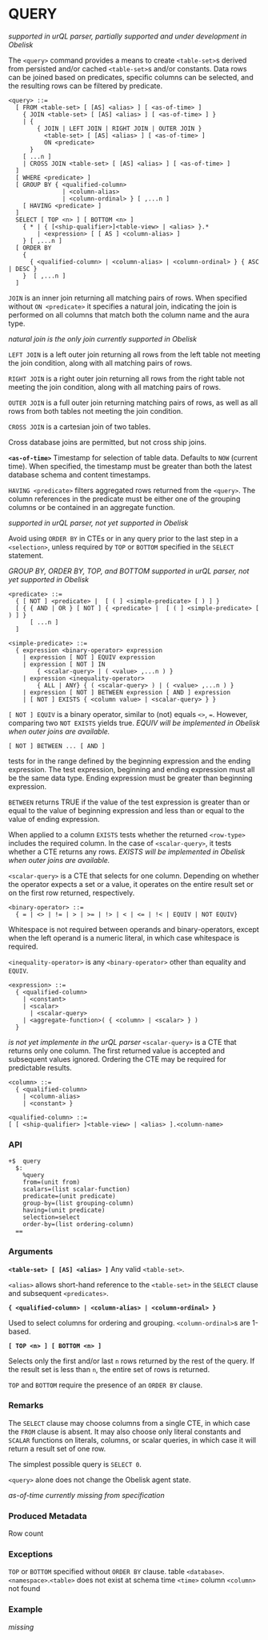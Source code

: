 # QUERY
*supported in urQL parser, partially supported and under development in Obelisk*

The `<query>` command provides a means to create `<table-set>`s derived from persisted and/or cached `<table-set>`s and/or constants. Data rows can be joined based on predicates, specific columns can be selected, and the resulting rows can be filtered by predicate.

```
<query> ::=
  [ FROM <table-set> [ [AS] <alias> ] [ <as-of-time> ]
    { JOIN <table-set> [ [AS] <alias> ] [ <as-of-time> ] }
    | {
        { JOIN | LEFT JOIN | RIGHT JOIN | OUTER JOIN }
          <table-set> [ [AS] <alias> ] [ <as-of-time> ]
          ON <predicate>
      } 
    [ ...n ]
    | CROSS JOIN <table-set> [ [AS] <alias> ] [ <as-of-time> ]
  ]
  [ WHERE <predicate> ]
  [ GROUP BY { <qualified-column> 
               | <column-alias> 
               | <column-ordinal> } [ ,...n ]
    [ HAVING <predicate> ]
  ]
  SELECT [ TOP <n> ] [ BOTTOM <n> ]
    { * | { [<ship-qualifier>]<table-view> | <alias> }.*
        | <expression> [ [ AS ] <column-alias> ]
    } [ ,...n ]
  [ ORDER BY 
    {
      { <qualified-column> | <column-alias> | <column-ordinal> } { ASC | DESC }
    }  [ ,...n ]
  ]
```
`JOIN` is an inner join returning all matching pairs of rows. When specified without `ON <predicate>` it specifies a natural join, indicating the join is performed on all columns that match both the column name and the aura type.

*natural join is the only join currently supported in Obelisk*

`LEFT JOIN` is a left outer join returning all rows from the left table not meeting the join condition, along with all matching pairs of rows.

`RIGHT JOIN` is a right outer join returning all rows from the right table not meeting the join condition, along with all matching pairs of rows.

`OUTER JOIN` is a full outer join returning matching pairs of rows, as well as all rows from both tables not meeting the join condition.

`CROSS JOIN` is a cartesian join of two tables.

Cross database joins are permitted, but not cross ship joins.

**`<as-of-time>`**
Timestamp for selection of table data. Defaults to `NOW` (current time). When specified, the timestamp must be greater than both the latest database schema and content timestamps.

`HAVING <predicate>` filters aggregated rows returned from the `<query>`. The column references in the predicate must be either one of the grouping columns or be contained in an aggregate function.

*supported in urQL parser, not yet supported in Obelisk*

Avoid using `ORDER BY` in CTEs or in any query prior to the last step in a `<selection>`, unless required by `TOP` or `BOTTOM` specified in the `SELECT` statement.

*GROUP BY, ORDER BY, TOP, and BOTTOM supported in urQL parser, not yet supported in Obelisk*

```
<predicate> ::=
  { [ NOT ] <predicate> |  [ ( ] <simple-predicate> [ ) ] }
  [ { { AND | OR } [ NOT ] { <predicate> |  [ ( ] <simple-predicate> [ ) ] }
      [ ...n ]
  ]
```

```
<simple-predicate> ::=
  { expression <binary-operator> expression
    | expression [ NOT ] EQUIV expression
    | expression [ NOT ] IN
        { <scalar-query> | ( <value> ,...n ) }
    | expression <inequality-operator> 
        { ALL | ANY} { ( <scalar-query> ) | ( <value> ,...n ) }
    | expression [ NOT ] BETWEEN expression [ AND ] expression
    | [ NOT ] EXISTS { <column value> | <scalar-query> } }
```
`[ NOT ] EQUIV` is a binary operator, similar to (not) equals `<>`, `=`. However, comparing two `NOT EXISTS` yields true. *EQUIV will be implemented in Obelisk when outer joins are available.*

`[ NOT ] BETWEEN ... [ AND ]`

tests for in the range defined by the beginning expression and the ending expression. The test expression, beginning and ending expression must all be the same data type. Ending expression must be greater than beginning expression.

`BETWEEN` returns TRUE if the value of the test expression is greater than or equal to the value of beginning expression and less than or equal to the value of ending expression.

When applied to a column `EXISTS` tests whether the returned `<row-type>` includes the required column. In the case of `<scalar-query>`, it tests whether a CTE returns any rows. *EXISTS will be implemented in Obelisk when outer joins are available.*

`<scalar-query>` is a CTE that selects for one column. Depending on whether the operator expects a set or a value, it operates on the entire result set or on the first row returned, respectively.

```
<binary-operator> ::=
  { = | <> | != | > | >= | !> | < | <= | !< | EQUIV | NOT EQUIV}
```
Whitespace is not required between operands and binary-operators, except when the left operand is a numeric literal, in which case whitespace is required.

`<inequality-operator>` is any `<binary-operator>` other than equality and `EQUIV`.

```
<expression> ::=
  { <qualified-column>
    | <constant>
    | <scalar>
	  | <scalar-query>
    | <aggregate-function>( { <column> | <scalar> } )
  }
```
*<aggregate-function> is not yet implemente in the urQL parser*
`<scalar-query>` is a CTE that returns only one column. The first returned value is accepted and subsequent values ignored. Ordering the CTE may be required for predictable results.

```
<column> ::=
  { <qualified-column>
    | <column-alias>
    | <constant> }
```

```
<qualified-column> ::=
[ [ <ship-qualifier> ]<table-view> | <alias> ].<column-name>
```

### API
```
+$  query
  $:
    %query
    from=(unit from)
    scalars=(list scalar-function)
    predicate=(unit predicate)
    group-by=(list grouping-column)
    having=(unit predicate)
    selection=select
    order-by=(list ordering-column)
  ==
```

### Arguments

**`<table-set> [ [AS] <alias> ]`**
Any valid `<table-set>`.

`<alias>` allows short-hand reference to the `<table-set>` in the `SELECT` clause and subsequent `<predicates>`. 

**`{ <qualified-column> | <column-alias> | <column-ordinal> }`**

Used to select columns for ordering and grouping. `<column-ordinal>`s are 1-based.

**`[ TOP <n> ] [ BOTTOM <n> ]`**

Selects only the first and/or last `n` rows returned by the rest of the query. If the result set is less than `n`, the entire set of rows is returned. 

`TOP` and `BOTTOM` require the presence of an `ORDER BY` clause.

### Remarks

The `SELECT` clause may choose columns from a single CTE, in which case the `FROM` clause is absent. It may also choose only literal constants and `SCALAR` functions on literals, columns, or scalar queries, in which case it will return a result set of one row.

The simplest possible query is `SELECT 0`.

`<query>` alone does not change the Obelisk agent state.

*as-of-time currently missing from specification*

### Produced Metadata

Row count

### Exceptions

`TOP` or `BOTTOM` specified without `ORDER BY` clause.
table `<database>`.`<namespace>`.`<table>` does not exist at schema time `<time>`
column `<column>` not found

### Example

*missing*

